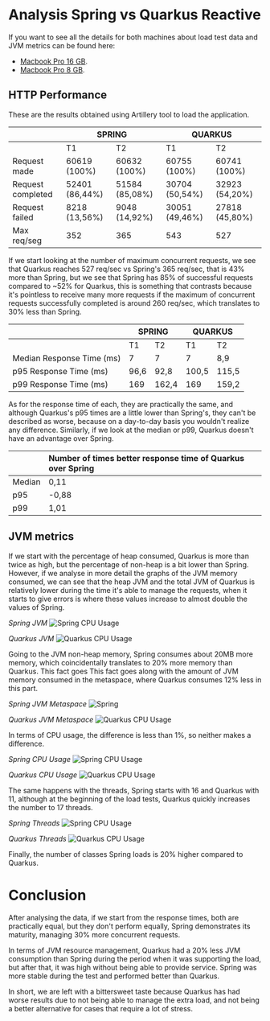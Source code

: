 # Analysis Spring vs Quarkus Reactive
If you want to see all the details for both machines about load test data and JVM metrics can be found here:

- [Macbook Pro 16 GB](https://github.com/MasterCloudApps-Projects/QuarkusMutiny_vs_ReactorSpring/tree/main/lab/reactive/metrics/macbook-pro-16gb).
- [Macbook Pro 8 GB](https://github.com/MasterCloudApps-Projects/QuarkusMutiny_vs_ReactorSpring/tree/main/lab/reactive/metrics/macbook-pro-8gb).

## HTTP Performance
These are the results obtained using Artillery tool to load the application.

<table>
<thead>
  <tr>
    <th></th>
    <th colspan="2">SPRING</th>
    <th colspan="2">QUARKUS</th>
  </tr>
</thead>
<tbody>
  <tr>
    <td></td>
    <td>T1</td>
    <td>T2</td>
    <td>T1</td>
    <td>T2</td>
  </tr>
  <tr>
    <td>Request made</td>
    <td>60619 (100%)</td>
    <td>60632 (100%)</td>
    <td>60755 (100%)</td>
    <td>60741 (100%)</td>
  </tr>
  <tr>
    <td>Request completed</td>
    <td>52401 (86,44%)</td>
    <td>51584 (85,08%)</td>
    <td>30704 (50,54%)</td>
    <td>32923 (54,20%)</td>
  </tr>
  <tr>
    <td>Request failed</td>
    <td>8218 (13,56%)</td>
    <td>9048 (14,92%)</td>
    <td>30051 (49,46%)</td>
    <td>27818 (45,80%)</td>
  </tr>
  <tr>
    <td>Max req/seg</td>
    <td>352</td>
    <td>365</td>
    <td>543</td>
    <td>527</td>
  </tr>
</tbody>
</table>

If we start looking at the number of maximum concurrent requests, we see that Quarkus reaches 527 req/sec vs Spring's 365 req/sec, that is 43% more than Spring, but we see that Spring has 85% of successful requests compared to ~52% for Quarkus, this is something that contrasts because it's pointless to receive many more requests if the maximum of concurrent requests successfully completed is around 260 req/sec, which translates to 30% less than Spring.

<table>
<thead>
  <tr>
    <th></th>
    <th colspan="2">SPRING</th>
    <th colspan="2">QUARKUS</th>
  </tr>
</thead>
<tbody>
  <tr>
    <td></td>
    <td>T1</td>
    <td>T2</td>
    <td>T1</td>
    <td>T2</td>
  </tr>
  <tr>
    <td>Median Response Time (ms)</td>
    <td>7</td>
    <td>7</td>
    <td>7</td>
    <td>8,9</td>
  </tr>
  <tr>
    <td>p95 Response Time (ms)</td>
    <td>96,6</td>
    <td>92,8</td>
    <td>100,5</td>
    <td>115,5</td>
  </tr>
  <tr>
    <td>p99 Response Time (ms)</td>
    <td>169</td>
    <td>162,4</td>
    <td>169</td>
    <td>159,2</td>
  </tr>
</tbody>
</table>

As for the response time of each, they are practically the same, and although Quarkus's p95 times are a little lower than Spring's, they can't be described as worse, because on a day-to-day basis you wouldn't realize any difference. Similarly, if we look at the median or p99, Quarkus doesn't have an advantage over Spring.

|        	| Number of times better response time of Quarkus over Spring 	|
|--------	|:------------------------------------------------------------	|
| Median 	|                                                         0,11 	|
| p95    	|                                                        -0,88 	|
| p99    	|                                                         1,01 	|

## JVM metrics
If we start with the percentage of heap consumed, Quarkus is more than twice as high, but the percentage of non-heap is a bit lower than Spring. However, if we analyse in more detail the graphs of the JVM memory consumed, we can see that the heap JVM and the total JVM of Quarkus is relatively lower during the time it's able to manage the requests, when it starts to give errors is where these values increase to almost double the values of Spring.

_Spring JVM_
![Spring CPU Usage](images/spring-jvm.png)

_Quarkus JVM_
![Quarkus CPU Usage](images/quarkus-jvm.png)

Going to the JVM non-heap memory, Spring consumes about 20MB more memory, which coincidentally translates to 20% more memory than Quarkus. This fact goes This fact goes along with the amount of JVM memory consumed in the metaspace, where Quarkus consumes 12% less in this part.

_Spring JVM Metaspace_
![Spring ](images/spring-metaspace.png)

_Quarkus JVM Metaspace_
![Quarkus CPU Usage](images/quarkus-metaspace.png)

In terms of CPU usage, the difference is less than 1%, so neither makes a difference. 

_Spring CPU Usage_
![Spring CPU Usage](images/spring-cpu.png)

_Quarkus CPU Usage_
![Quarkus CPU Usage](images/quarkus-cpu.png)

The same happens with the threads, Spring starts with 16 and Quarkus with 11, although at the beginning of the load tests, Quarkus quickly increases the number to 17 threads.

_Spring Threads_
![Spring CPU Usage](images/spring-threads.png)

_Quarkus Threads_
![Quarkus CPU Usage](images/quarkus-threads.png)

Finally, the number of classes Spring loads is 20% higher compared to Quarkus.

# Conclusion
After analysing the data, if we start from the response times, both are practically equal, but they don't perform equally, Spring demonstrates its maturity, managing 30% more concurrent requests.

In terms of JVM resource management, Quarkus had a 20% less JVM consumption than Spring during the period when it was supporting the load, but after that, it was high without being able to provide service. Spring was more stable during the test and performed better than Quarkus.

In short, we are left with a bittersweet taste because Quarkus has had worse results due to not being able to manage the extra load, and not being a better alternative for cases that require a lot of stress.

